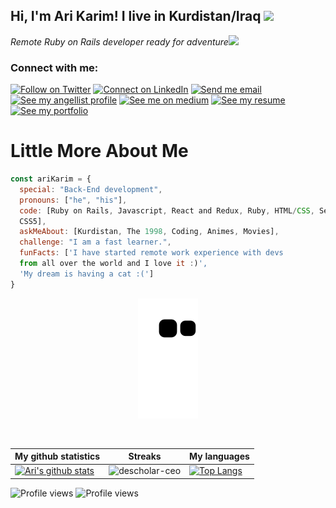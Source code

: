 <h2> Hi, I'm Ari Karim! I live in Kurdistan/Iraq <img src="https://media.giphy.com/media/26Fxy3Iz1ari8oytO/giphy.gif" width="70"></h2>

<p><em>Remote Ruby on Rails developer ready for adventure</em><img src="https://media.giphy.com/media/XGma2iRIHTKkwqRkFl/giphy.gif" width="50"></p>




### Connect with me:

[![Follow on Twitter](https://img.shields.io/badge/--twitter?label=Twitter&logo=Twitter&style=social)](https://twitter.com/Ari_Karim_) [![Connect on LinkedIn](https://img.shields.io/badge/--linkedin?label=LinkedIn&logo=LinkedIn&style=social)](https://www.linkedin.com/in/ari-karim/) [![Send me email](https://img.shields.io/badge/--gmail?label=Gmail&logo=Gmail&style=social)](mailto:arikarim146@gmail.com) [![See my angellist profile](https://img.shields.io/badge/--angellist?label=AngelList&logo=AngelList&style=social)](https://angel.co/u/ari-karim) [![See me on medium](https://img.shields.io/badge/--medium?label=Medium&logo=medium&style=social)](https://arikarim146.medium.com/) [![See my resume](https://img.shields.io/badge/--resume?label=Resume&logo=resume&style=social)](https://docs.google.com/document/d/10OyDYI_NBETji2FECTlbbwGMpSnppSv3KGC7xZdVfFU/edit) [![See my portfolio](https://img.shields.io/badge/--portfolio?label=Portfolio&logo=portfolio&style=social)](https://arikarim.github.io/port/)


# Little More About Me
```javascript
const ariKarim = {
  special: "Back-End development",
  pronouns: ["he", "his"],
  code: [Ruby on Rails, Javascript, React and Redux, Ruby, HTML/CSS, Semantic UI, Bootstrap, 
  CSS5],
  askMeAbout: [Kurdistan, The 1998, Coding, Animes, Movies],
  challenge: "I am a fast learner.",
  funFacts: ['I have started remote work experience with devs 
  from all over the world and I love it :)', 
  'My dream is having a cat :(']
}
```

<!--
**arikarim/arikarim** is a ✨ _special_ ✨ repository because its `README.md` (this file) appears on your GitHub profile.

Here are some ideas to get you started:

- 🔭 I’m currently working on ...
- 
- 🌱 I’m currently learning ..
- 👯 I’m looking to collaborate on ...
- 🤔 I’m looking for help with ...
- 💬 Ask me about ...
- 📫 How to reach me: ...
- 😄 Pronouns: ...

<!-- Snake contributions graph https://github.com/Platane/snk -->
<div align="center">
  <p align="center">
  <img src="https://github.com/arikarim/arikarim/raw/output/github-contribution-grid-snake.svg" alt="snake">
</p>
  <br>
</div>
  

|My github statistics|Streaks|My languages|
|-|-|-|
|[![Ari's github stats](https://github-readme-stats.vercel.app/api?username=arikarim&show_icons=true&theme=dark&hide_title=true)](https://github.com/arikarim)|![descholar-ceo](https://github-readme-streak-stats.herokuapp.com/?user=arikarim&theme=dark)|[![Top Langs](https://github-readme-stats.vercel.app/api/top-langs/?username=arikarim&show_icons=true&theme=dark&layout=compact&hide_title=true)](https://github.com/arikarim)
  

![Profile views](https://gpvc.arturio.dev/arikarim)
![Profile views](https://gpvc.arturio.dev/arikarim)
